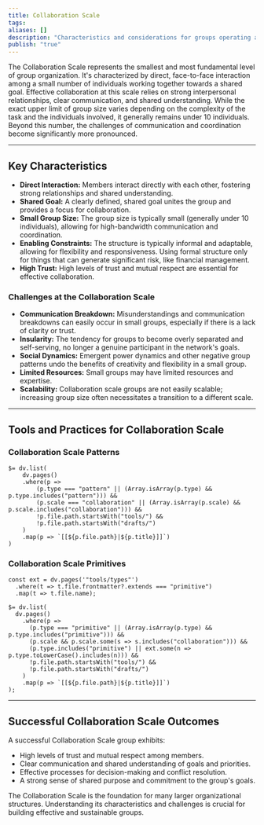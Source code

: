```yaml
---
title: Collaboration Scale
tags: 
aliases: []
description: "Characteristics and considerations for groups operating at the Collaboration Scale."
publish: "true"
---
```


The Collaboration Scale represents the smallest and most fundamental level of group organization.  It's characterized by direct, face-to-face interaction among a small number of individuals working together towards a shared goal.  Effective collaboration at this scale relies on strong interpersonal relationships, clear communication, and shared understanding.  While the exact upper limit of group size varies depending on the complexity of the task and the individuals involved, it generally remains under 10 individuals.  Beyond this number, the challenges of communication and coordination become significantly more pronounced.

---

## Key Characteristics

* **Direct Interaction:** Members interact directly with each other, fostering strong relationships and shared understanding.
* **Shared Goal:**  A clearly defined, shared goal unites the group and provides a focus for collaboration.
* **Small Group Size:**  The group size is typically small (generally under 10 individuals), allowing for high-bandwidth communication and coordination.
* **Enabling Constraints:**  The structure is typically informal and adaptable, allowing for flexibility and responsiveness. Using formal structure only for things that can generate significant risk, like financial management. 
* **High Trust:**  High levels of trust and mutual respect are essential for effective collaboration.

### Challenges at the Collaboration Scale

* **Communication Breakdown:**  Misunderstandings and communication breakdowns can easily occur in small groups, especially if there is a lack of clarity or trust.
* **Insularity:**  The tendency for groups to become overly separated and self-serving, no longer a genuine participant in the network's goals.  
* **Social Dynamics:**  Emergent power dynamics and other negative group patterns undo the benefits of creativity and flexibility in a small group. 
* **Limited Resources:**  Small groups may have limited resources and expertise.
* **Scalability:**  Collaboration scale groups are not easily scalable; increasing group size often necessitates a transition to a different scale.

---

## Tools and Practices for Collaboration Scale



### Collaboration Scale Patterns



```dataviewjs
$= dv.list(
    dv.pages()
    .where(p => 
        (p.type === "pattern" || (Array.isArray(p.type) && p.type.includes("pattern"))) &&
        (p.scale === "collaboration" || (Array.isArray(p.scale) && p.scale.includes("collaboration"))) &&
        !p.file.path.startsWith("tools/") &&
        !p.file.path.startsWith("drafts/")
    )
    .map(p => `[[${p.file.path}|${p.title}]]`)
)
```

### Collaboration Scale Primitives



```dataviewjs
const ext = dv.pages('"tools/types"')
  .where(t => t.file.frontmatter?.extends === "primitive")
  .map(t => t.file.name);

$= dv.list(
  dv.pages()
    .where(p =>
      (p.type === "primitive" || (Array.isArray(p.type) && p.type.includes("primitive"))) &&
      (p.scale && p.scale.some(s => s.includes("collaboration"))) &&
      (p.type.includes("primitive") || ext.some(n => p.type.toLowerCase().includes(n))) &&
      !p.file.path.startsWith("tools/") &&
      !p.file.path.startsWith("drafts/")
    )
    .map(p => `[[${p.file.path}|${p.title}]]`)
);
```

---

## Successful Collaboration Scale Outcomes

A successful Collaboration Scale group exhibits:

* High levels of trust and mutual respect among members.
* Clear communication and shared understanding of goals and priorities.
* Effective processes for decision-making and conflict resolution.
* A strong sense of shared purpose and commitment to the group's goals.

The Collaboration Scale is the foundation for many larger organizational structures.  Understanding its characteristics and challenges is crucial for building effective and sustainable groups.
